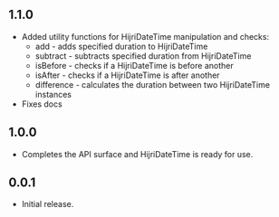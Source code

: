 ## 1.1.0

* Added utility functions for HijriDateTime manipulation and checks:
    * add - adds specified duration to HijriDateTime
    * subtract - subtracts specified duration from HijriDateTime
    * isBefore - checks if a HijriDateTime is before another
    * isAfter - checks if a HijriDateTime is after another
    * difference - calculates the duration between two HijriDateTime instances
* Fixes docs

## 1.0.0

* Completes the API surface and HijriDateTime is ready for use.

## 0.0.1

* Initial release.
